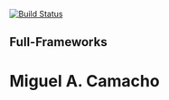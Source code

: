 [![Build Status](https://travis-ci.org/MACmidiDEV/e-comm.svg?branch=master)](https://travis-ci.org/MACmidiDEV/e-comm)

## Full-Frameworks
# Miguel A. Camacho

